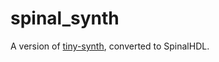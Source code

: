 # spinal_synth
A version of [tiny-synth](https://github.com/gundy/tiny-synth), converted to SpinalHDL.
